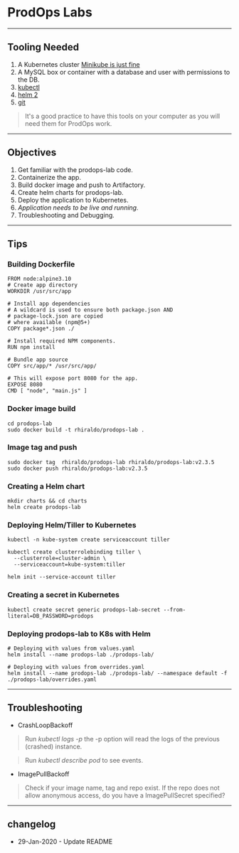 # ProdOps Labs

----
## Tooling Needed
1. A Kubernetes cluster [Minikube is just fine](https://kubernetes.io/docs/setup/learning-environment/minikube/)
2. A MySQL box or container with a database and user with permissions to the DB.
3. [kubectl](https://kubernetes.io/docs/tasks/tools/install-kubectl/)
4. [helm 2](https://github.com/helm/helm/releases/tag/v2.16.1)
5. [git](https://git-scm.com/downloads)



> It's a good practice to have this tools on your computer as you will need them for ProdOps work.

----
## Objectives
1. Get familiar with the prodops-lab code.
2. Containerize the app.
3. Build docker image and push to Artifactory.
4. Create helm charts for prodops-lab.
5. Deploy the application to Kubernetes.
6. *Application needs to be live and running.*
7. Troubleshooting and Debugging.





----
## Tips
### Building Dockerfile
    FROM node:alpine3.10
    # Create app directory
    WORKDIR /usr/src/app

    # Install app dependencies
    # A wildcard is used to ensure both package.json AND 
    # package-lock.json are copied
    # where available (npm@5+)
    COPY package*.json ./

    # Install required NPM components.
    RUN npm install

    # Bundle app source
    COPY src/app/* /usr/src/app/

    # This will expose port 8080 for the app.
    EXPOSE 8080
    CMD [ "node", "main.js" ]

### Docker image build
    cd prodops-lab
    sudo docker build -t rhiraldo/prodops-lab .

### Image tag and push
    sudo docker tag  rhiraldo/prodops-lab rhiraldo/prodops-lab:v2.3.5
    sudo docker push rhiraldo/prodops-lab:v2.3.5


### Creating a Helm chart
    mkdir charts && cd charts
    helm create prodops-lab

### Deploying Helm/Tiller to Kubernetes
    kubectl -n kube-system create serviceaccount tiller

    kubectl create clusterrolebinding tiller \
      --clusterrole=cluster-admin \
      --serviceaccount=kube-system:tiller

    helm init --service-account tiller

### Creating a secret in Kubernetes
    kubectl create secret generic prodops-lab-secret --from-literal=DB_PASSWORD=prodops

### Deploying prodops-lab to K8s with Helm
    # Deploying with values from values.yaml
    helm install --name prodops-lab ./prodops-lab/

    # Deploying with values from overrides.yaml
    helm install --name prodops-lab ./prodops-lab/ --namespace default -f ./prodops-lab/overrides.yaml

----
## Troubleshooting
* CrashLoopBackoff


>Run *kubectl logs <podname> -p* the -p option will read the logs of the previous (crashed) instance.

> Run *kubectl describe pod <podname>* to see events.

* ImagePullBackoff

> Check if your image name, tag and repo exist. If the repo does not allow anonymous access, do you have a ImagePullSecret specified?

----
## changelog
* 29-Jan-2020 - Update README
